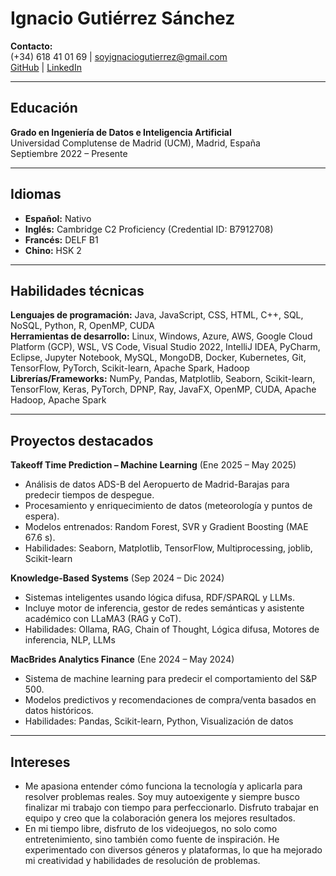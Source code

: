 # Ignacio Gutiérrez Sánchez

**Contacto:**  
(+34) 618 41 01 69 | soyignaciogutierrez@gmail.com  
[GitHub](https://github.com/IgnacioGutierrezSanchez) | [LinkedIn](https://www.linkedin.com/in/ignacio-gutierrez-sanchez/)

---

## Educación
**Grado en Ingeniería de Datos e Inteligencia Artificial**  
Universidad Complutense de Madrid (UCM), Madrid, España  
Septiembre 2022 – Presente

---

## Idiomas
- **Español:** Nativo  
- **Inglés:** Cambridge C2 Proficiency (Credential ID: B7912708)  
- **Francés:** DELF B1  
- **Chino:** HSK 2  

---

## Habilidades técnicas
**Lenguajes de programación:** Java, JavaScript, CSS, HTML, C++, SQL, NoSQL, Python, R, OpenMP, CUDA  
**Herramientas de desarrollo:** Linux, Windows, Azure, AWS, Google Cloud Platform (GCP), WSL, VS Code, Visual Studio 2022, IntelliJ IDEA, PyCharm, Eclipse, Jupyter Notebook, MySQL, MongoDB, Docker, Kubernetes, Git, TensorFlow, PyTorch, Scikit-learn, Apache Spark, Hadoop  
**Librerías/Frameworks:** NumPy, Pandas, Matplotlib, Seaborn, Scikit-learn, TensorFlow, Keras, PyTorch, DPNP, Ray, JavaFX, OpenMP, CUDA, Apache Hadoop, Apache Spark  

---

## Proyectos destacados
**Takeoff Time Prediction – Machine Learning** (Ene 2025 – May 2025)  
- Análisis de datos ADS-B del Aeropuerto de Madrid-Barajas para predecir tiempos de despegue.  
- Procesamiento y enriquecimiento de datos (meteorología y puntos de espera).  
- Modelos entrenados: Random Forest, SVR y Gradient Boosting (MAE 67.6 s).  
- Habilidades: Seaborn, Matplotlib, TensorFlow, Multiprocessing, joblib, Scikit-learn 

**Knowledge-Based Systems** (Sep 2024 – Dic 2024)  
- Sistemas inteligentes usando lógica difusa, RDF/SPARQL y LLMs.  
- Incluye motor de inferencia, gestor de redes semánticas y asistente académico con LLaMA3 (RAG y CoT).  
- Habilidades: Ollama, RAG, Chain of Thought, Lógica difusa, Motores de inferencia, NLP, LLMs  

**MacBrides Analytics Finance** (Ene 2024 – May 2024)  
- Sistema de machine learning para predecir el comportamiento del S&P 500.  
- Modelos predictivos y recomendaciones de compra/venta basados en datos históricos.  
- Habilidades: Pandas, Scikit-learn, Python, Visualización de datos  

---

## Intereses
- Me apasiona entender cómo funciona la tecnología y aplicarla para resolver problemas reales. Soy muy autoexigente y siempre busco finalizar mi trabajo con tiempo para perfeccionarlo. Disfruto trabajar en equipo y creo que la colaboración genera los mejores resultados.  
- En mi tiempo libre, disfruto de los videojuegos, no solo como entretenimiento, sino también como fuente de inspiración. He experimentado con diversos géneros y plataformas, lo que ha mejorado mi creatividad y habilidades de resolución de problemas.
